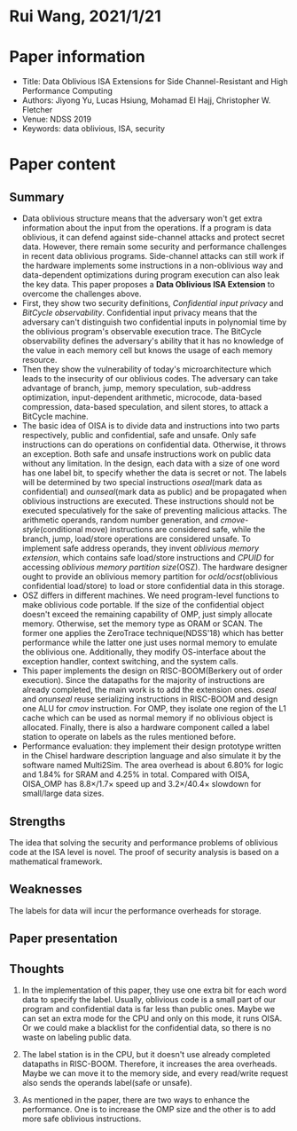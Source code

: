 # Rui Wang, 2021/1/21

# Paper information
- Title: Data Oblivious ISA Extensions for Side Channel-Resistant and High Performance Computing
- Authors: Jiyong Yu, Lucas Hsiung, Mohamad El Hajj, Christopher W. Fletcher
- Venue: NDSS 2019
- Keywords: data oblivious, ISA, security 

# Paper content

## Summary
* Data oblivious structure means that the adversary won't get extra information about the input from the operations. If a program is data oblivious, it can defend against side-channel attacks and protect secret data. However, there remain some security and performance challenges in recent data oblivious programs. Side-channel attacks can still work if the hardware implements some instructions in a non-oblivious way and data-dependent optimizations during program execution can also leak the key data. This paper proposes a **Data Oblivious ISA Extension** to overcome the challenges above. 
* First, they show two security definitions, *Confidential input privacy* and *BitCycle observability*. Confidential input privacy means that the adversary can't distinguish two confidential inputs in polynomial time by the oblivious program's observable execution trace. The BitCycle observability defines the adversary's ability that it has no knowledge of the value in each memory cell but knows the usage of each memory resource.
* Then they show the vulnerability of today's microarchitecture which leads to the insecurity of our oblivious codes. The adversary can take advantage of branch, jump, memory speculation, sub-address optimization, input-dependent arithmetic, microcode, data-based compression, data-based speculation, and silent stores, to attack a BitCycle machine. 
* The basic idea of OISA is to divide data and instructions into two parts respectively, public and confidential, safe and unsafe. Only safe instructions can do operations on confidential data. Otherwise, it throws an exception. Both safe and unsafe instructions work on public data without any limitation. In the design, each data with a size of one word has one label bit, to specify whether the data is secret or not. The labels will be determined by two special instructions *oseal*(mark data as confidential) and *ounseal*(mark data as public) and be propagated when oblivious instructions are executed. These instructions should not be executed speculatively for the sake of preventing malicious attacks. The arithmetic operands, random number generation, and *cmove-style*(conditional move) instructions are considered safe, while the branch, jump, load/store operations are considered unsafe. To implement safe address operands, they invent *oblivious memory extension*, which contains safe load/store instructions and *CPUID* for accessing *oblivious memory partition size*(OSZ). The hardware designer ought to provide an oblivious memory partition for *ocld/ocst*(oblivious confidential load/store) to load or store confidential data in this storage.
* OSZ differs in different machines. We need program-level functions to make oblivious code portable. If the size of the confidential object doesn't exceed the remaining capability of OMP, just simply allocate memory. Otherwise, set the memory type as ORAM or SCAN. The former one applies the ZeroTrace technique(NDSS'18) which has better performance while the latter one just uses normal memory to emulate the oblivious one. Additionally, they modify OS-interface about the exception handler, context switching, and the system calls.
* This paper implements the design on RISC-BOOM(Berkery out of order execution). Since the datapaths for the majority of instructions are already completed, the main work is to add the extension ones. *oseal* and *onunseal* reuse serializing instructions in RISC-BOOM and design one ALU for *cmov* instruction. For OMP, they isolate one region of the L1 cache which can be used as normal memory if no oblivious object is allocated. Finally,  there is also a hardware component called a label station to operate on labels as the rules mentioned before.
* Performance evaluation: they implement their design prototype written in the Chisel hardware description language and also simulate it by the software named Multi2Sim. The area overhead is about 6.80% for logic and 1.84% for SRAM and 4.25% in total. Compared with OISA, OISA_OMP has 8.8×/1.7× speed up and 3.2×/40.4× slowdown for small/large data sizes.
## Strengths
The idea that solving the security and performance problems of oblivious code at the ISA level is novel.
 The proof of security analysis is based on a mathematical framework.
## Weaknesses
The labels for data will incur the performance overheads for storage.
## Paper presentation


## Thoughts
1. In the implementation of this paper, they use one extra bit for each word data to specify the label. Usually, oblivious code is a small part of our program and confidential data is far less than public ones. Maybe we can set an extra mode for the CPU and only on this mode, it runs OISA. Or we could make a blacklist for the confidential data, so there is no waste on labeling public data.

3.  The label station is in the CPU, but it doesn't use already completed datapaths in RISC-BOOM. Therefore, it increases the area overheads. Maybe we can move it to the memory side, and every read/write request also sends the operands label(safe or unsafe). 
4. As mentioned in the paper, there are two ways to enhance the performance. One is to increase the OMP size and the other is to add more safe oblivious instructions.
